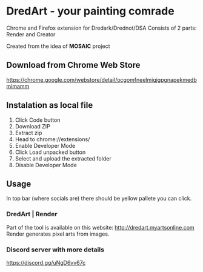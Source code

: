 # DredArt - your painting comrade
Chrome and Firefox extension for Dredark/Drednot/DSA
Consists of 2 parts: Render and Creator

  
Created from the idea of **MOSAIC** project

## Download from Chrome Web Store
https://chrome.google.com/webstore/detail/ocgomfneelmigjgpgnapekmedbmimamm

## Instalation as local file
1. Click Code button
2. Download ZIP
3. Extract zip
4. Head to chrome://extensions/
5. Enable Developer Mode
6. Click Load unpacked button
7. Select and upload the extracted folder
8. Disable Developer Mode

## Usage
In top bar (where socials are) there should be yellow pallete you can click.


### DredArt | Render
Part of the tool is available on this website: http://dredart.myartsonline.com
Render generates pixel arts from images.

### Discord server with more details
https://discord.gg/uNgD6vv67c
